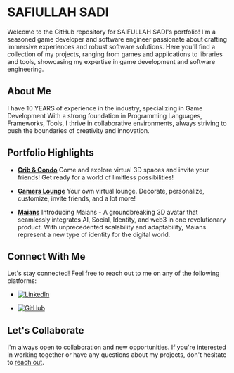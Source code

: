# SAFIULLAH SADI

Welcome to the GitHub repository for SAIFULLAH SADI's portfolio! I'm a seasoned game developer and software engineer passionate about crafting immersive experiences and robust software solutions. Here you'll find a collection of my projects, ranging from games and applications to libraries and tools, showcasing my expertise in game development and software engineering.

## About Me

I have 10 YEARS of experience in the industry, specializing in Game Development With a strong foundation in Programming Languages, Frameworks, Tools, I thrive in collaborative environments, always striving to push the boundaries of creativity and innovation.

## Portfolio Highlights

- [**Crib & Condo**](https://virtua.com/metaverse) 
Come and explore virtual 3D spaces and invite your friends! Get ready for a world of limitless possibilities!

- [**Gamers Lounge**](https://dashboard.virtua.com/) 
Your own virtual lounge. Decorate, personalize, customize, invite friends, and a lot more!


- [**Maians**](https://maians.io/) 
Introducing Maians - A groundbreaking 3D avatar that seamlessly integrates AI, Social, Identity, and web3 in one revolutionary product. With unprecedented scalability and adaptability, Maians represent a new type of identity for the digital world.

## Connect With Me

Let's stay connected! Feel free to reach out to me on any of the following platforms:

- [![LinkedIn](https://img.shields.io/badge/LinkedIn-Connect-blue?style=social&logo=linkedin&labelColor=blue)](https://pk.linkedin.com/in/xaifullahxady) 
<!--- ![Twitter](https://img.shields.io/badge/Twitter-Follow-blue?style=social&logo=twitter&labelColor=blue)(Your Twitter Profile URL)-->
- [![GitHub](https://img.shields.io/badge/GitHub-Follow-blue?style=social&logo=github&labelColor=blue)](https://github.com/Xaifullah/Intro)

## Let's Collaborate

I'm always open to collaboration and new opportunities. If you're interested in working together or have any questions about my projects, don't hesitate to [reach out](mailto:saifullahsadi@hotmail.com).

